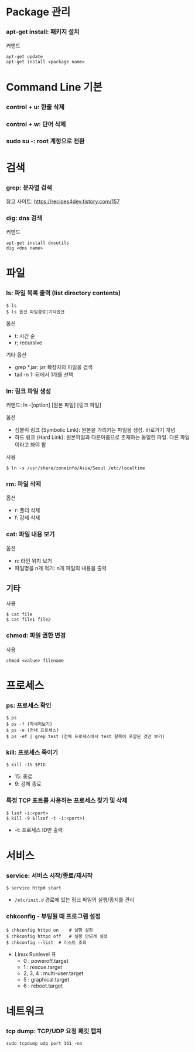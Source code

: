 # Package 관리
### apt-get install: 패키지 설치
커맨드
```
apt-get update
apt-get install <package name>
```

# Command Line 기본
### control + u: 한줄 삭제

### control + w: 단어 삭제

### sudo su -: root 계정으로 전환

# 검색
### grep: 문자열 검색
참고 사이트: https://recipes4dev.tistory.com/157

### dig: dns 검색
커맨드
```
apt-get install dnsutils
dig <dns name>
```

# 파일
### ls: 파일 목록 출력 (list directory contents)
~~~
$ ls 
$ ls 옵션 파일경로|기타옵션
~~~
옵션
- t: 시간 순
- r; recursive

기타 옵션
- grep *.jar: jar 확장자의 파일을 검색
- tail -n 1: 뒤에서 1개를 선택

### ln: 링크 파일 생성
커맨드: ln -[option] [원본 파일] [링크 파일]

옵션
- 심볼릭 링크 (Symbolic Link): 원본을 가리키는 파일을 생성. 바로가기 개념
- 하드 링크 (Hard Link): 원본파일과 다른이름으로 존재하는 동일한 파일. 다른 파일이라고 봐야 함

사용
~~~
$ ln -s /usr/share/zoneinfo/Asia/Seoul /etc/localtime
~~~

### rm: 파일 삭제
옵션
- r: 폴더 삭제
- f: 강제 삭제

### cat: 파일 내용 보기
옵션
- n: 라인 위치 보기
- 파일명을 n개 적기: n개 파일의 내용을 출력

기타
- 
사용
~~~
$ cat file
$ cat file1 file2 
~~~

### chmod: 파일 권한 변경
사용
```
chmod <value> filename
```

# 프로세스
### ps: 프로세스 확인
~~~
$ ps
$ ps -f (자세히보기)
$ ps -e (전채 프로세스)
$ ps -ef | grep test (전체 프로세스에서 test 항목이 포함된 것만 보기)
~~~

### kill: 프로세스 죽이기
~~~
$ kill -15 $PID
~~~
- 15: 종료
- 9: 강제 종료

### 특정 TCP 포트를 사용하는 프로세스 찾기 및 삭제
~~~
$ lsof -i:<port>
$ kill -9 $(lsof -t -i:<port>)
~~~
- -t: 프로세스 ID만 출력

# 서비스
### service: 서비스 시작/종료/재시작
~~~
$ service httpd start
~~~
- `/etc/init.d` 경로에 있는 링크 파일의 실행/종지를 관리

### chkconfig - 부팅될 때 프로그램 설정
~~~
$ chkconfig httpd on    # 실행 설정
$ chkconfig httpd off   # 실행 안되게 설정
$ chkconfig --list  # 리스트 조회
~~~
- Linux Runlevel 표
   - 0 : poweroff.target 
   - 1 : rescue.target 
   - 2, 3, 4 : multi-user.target 
   - 5 : graphical.target 
   - 6  : reboot.target 

# 네트워크
### tcp dump: TCP/UDP 요청 패킷 캡쳐
~~~
sudo tcpdump udp port 161 -nn
~~~
